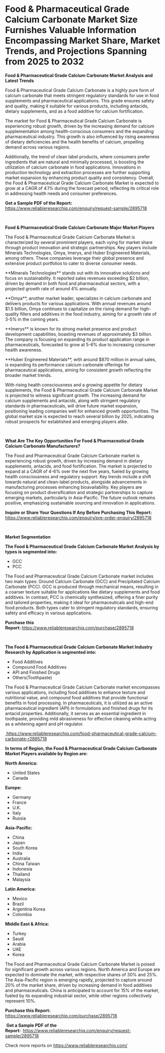 <p><h1>Food & Pharmaceutical Grade Calcium Carbonate Market Size Furnishes Valuable Information Encompassing Market Share, Market Trends, and Projections Spanning from 2025 to 2032</h1></p><p><strong>Food & Pharmaceutical Grade Calcium Carbonate Market Analysis and Latest Trends</strong></p>
<p><p>Food & Pharmaceutical Grade Calcium Carbonate is a highly pure form of calcium carbonate that meets stringent regulatory standards for use in food supplements and pharmaceutical applications. This grade ensures safety and quality, making it suitable for various products, including antacids, dietary supplements, and as a food additive for calcium fortification. </p><p>The market for Food & Pharmaceutical Grade Calcium Carbonate is experiencing robust growth, driven by the increasing demand for calcium supplementation among health-conscious consumers and the expanding pharmaceutical industry. This growth is also influenced by rising awareness of dietary deficiencies and the health benefits of calcium, propelling demand across various regions. </p><p>Additionally, the trend of clean label products, where consumers prefer ingredients that are natural and minimally processed, is boosting the utilization of calcium carbonate in food applications. Innovations in production technology and extraction processes are further supporting market expansion by enhancing product quality and consistency. Overall, the Food & Pharmaceutical Grade Calcium Carbonate Market is expected to grow at a CAGR of 4.1% during the forecast period, reflecting its critical role in addressing health needs and consumer preferences.</p></p>
<p><strong>Get a Sample PDF of the Report:&nbsp;</strong> <a href="https://www.reliableresearchiq.com/enquiry/request-sample/2895718?utm_campaign=2752&utm_medium=2&utm_source=Github&utm_content=ia&utm_term=15032025&utm_id=food-pharmaceutical-grade-calcium-carbonate">https://www.reliableresearchiq.com/enquiry/request-sample/2895718</a></p>
<p>&nbsp;</p>
<p><strong>Food & Pharmaceutical Grade Calcium Carbonate Major Market Players</strong></p>
<p><p>The Food & Pharmaceutical Grade Calcium Carbonate Market is characterized by several prominent players, each vying for market share through product innovation and strategic partnerships. Key players include Minerals Technologies, Omya, Imerys, and Huber Engineered Materials, among others. These companies leverage their global presence and extensive product portfolios to cater to diverse consumer needs.</p><p>**Minerals Technologies** stands out with its innovative solutions and focus on sustainability. It reported sales revenues exceeding $2 billion, driven by demand in both food and pharmaceutical sectors, with a projected growth rate of around 4% annually.</p><p>**Omya**, another market leader, specializes in calcium carbonate and delivers products for various applications. With annual revenues around $1.5 billion, Omya continues to capitalize on the rising demand for high-quality fillers and additives in the food industry, aiming for a growth rate of 3-5% in the coming years.</p><p>**Imerys** is known for its strong market presence and product development capabilities, boasting revenues of approximately $3 billion. The company is focusing on expanding its product application range in pharmaceuticals, forecasted to grow at 5-6% due to increasing consumer health awareness.</p><p>**Huber Engineered Materials**, with around $870 million in annual sales, is expanding its performance calcium carbonate offerings for pharmaceutical applications, aiming for consistent growth reflecting the broader market trends.</p><p>With rising health consciousness and a growing appetite for dietary supplements, the Food & Pharmaceutical Grade Calcium Carbonate Market is projected to witness significant growth. The increasing demand for calcium supplements and antacids, along with stringent regulatory standards in pharmaceuticals, will drive future market expansion, positioning leading companies well for enhanced growth opportunities. The global market size is expected to reach several billion by 2025, indicating robust prospects for established and emerging players alike.</p></p>
<p>&nbsp;</p>
<p><strong>What Are The Key Opportunities For Food & Pharmaceutical Grade Calcium Carbonate Manufacturers?</strong></p>
<p><p>The Food and Pharmaceutical Grade Calcium Carbonate market is experiencing robust growth, driven by increasing demand in dietary supplements, antacids, and food fortification. The market is projected to expand at a CAGR of 4-6% over the next five years, fueled by growing health consciousness and regulatory support. Key trends include a shift towards natural and clean-label products, alongside advancements in manufacturing processes enhancing bioavailability. Key players are focusing on product diversification and strategic partnerships to capture emerging markets, particularly in Asia-Pacific. The future outlook remains positive, emphasizing sustainable sourcing and innovation in applications.</p></p>
<p><strong>Inquire or Share Your Questions If Any Before Purchasing This Report:</strong> <a href="https://www.reliableresearchiq.com/enquiry/pre-order-enquiry/2895718?utm_campaign=2752&utm_medium=2&utm_source=Github&utm_content=ia&utm_term=15032025&utm_id=food-pharmaceutical-grade-calcium-carbonate">https://www.reliableresearchiq.com/enquiry/pre-order-enquiry/2895718</a></p>
<p>&nbsp;</p>
<p><strong>Market Segmentation</strong></p>
<p><strong>The Food & Pharmaceutical Grade Calcium Carbonate Market Analysis by types is segmented into:</strong></p>
<p><ul><li> GCC</li><li>PCC</li></ul></p>
<p><p>The Food and Pharmaceutical Grade Calcium Carbonate market includes two main types: Ground Calcium Carbonate (GCC) and Precipitated Calcium Carbonate (PCC). GCC is produced through mechanical means, resulting in a coarser texture suitable for applications like dietary supplements and food additives. In contrast, PCC is chemically synthesized, offering a finer purity and tailored properties, making it ideal for pharmaceuticals and high-end food products. Both types cater to stringent regulatory standards, ensuring safety and efficacy in various applications.</p></p>
<p><strong>Purchase this Report:&nbsp;</strong><a href="https://www.reliableresearchiq.com/purchase/2895718?utm_campaign=2752&utm_medium=2&utm_source=Github&utm_content=ia&utm_term=15032025&utm_id=food-pharmaceutical-grade-calcium-carbonate">https://www.reliableresearchiq.com/purchase/2895718</a></p>
<p>&nbsp;</p>
<p><strong>The Food & Pharmaceutical Grade Calcium Carbonate Market Industry Research by Application is segmented into:</strong></p>
<p><ul><li>Food Additives</li><li>Compound Food Additives</li><li>API and Finished Drugs</li><li>Others(Toothpaste)</li></ul></p>
<p><p>The Food & Pharmaceutical Grade Calcium Carbonate market encompasses various applications, including food additives to enhance texture and nutritional value, and compound food additives that provide functional benefits in food processing. In pharmaceuticals, it is utilized as an active pharmaceutical ingredient (API) in formulations and finished drugs for its antacid properties. Additionally, it serves as an essential ingredient in toothpaste, providing mild abrasiveness for effective cleaning while acting as a whitening agent and pH regulator.</p></p>
<p><a href="https://www.reliableresearchiq.com/food-pharmaceutical-grade-calcium-carbonate-r2895718?utm_campaign=2752&utm_medium=2&utm_source=Github&utm_content=ia&utm_term=15032025&utm_id=food-pharmaceutical-grade-calcium-carbonate">&nbsp;https://www.reliableresearchiq.com/food-pharmaceutical-grade-calcium-carbonate-r2895718</a></p>
<p><strong>In terms of Region, the Food & Pharmaceutical Grade Calcium Carbonate Market Players available by Region are:</strong></p>
<p>
    <p> <strong> North America: </strong>
        <ul>
            <li>United States</li>
            <li>Canada</li>
        </ul>
        </p> 
    <p> <strong> Europe: </strong>
        <ul>
            <li>Germany</li>
            <li>France</li>
            <li>U.K.</li>
            <li>Italy</li>
            <li>Russia</li>
        </ul>
        </p> 
    <p> <strong> Asia-Pacific: </strong>
        <ul>
            <li>China</li>
            <li>Japan</li>
            <li>South Korea</li>
            <li>India</li>
            <li>Australia</li>
            <li>China Taiwan</li>
            <li>Indonesia</li>
            <li>Thailand</li>
            <li>Malaysia</li>
        </ul>
        </p> 
    <p> <strong> Latin America: </strong>
        <ul>
            <li>Mexico</li>
            <li>Brazil</li>
            <li>Argentina Korea</li>
            <li>Colombia</li>
        </ul>
        </p> 
    <p> <strong> Middle East & Africa: </strong>
        <ul>
            <li>Turkey</li>
            <li>Saudi</li>
            <li>Arabia</li>
            <li>UAE</li>
            <li>Korea</li>
        </ul>
    </p>
    </p>
<p><p>The Food and Pharmaceutical Grade Calcium Carbonate Market is poised for significant growth across various regions. North America and Europe are expected to dominate the market, with respective shares of 30% and 25%. The Asia-Pacific region is emerging rapidly, projected to capture around 20% of the market share, driven by increasing demand in food additives and pharmaceuticals. China is anticipated to account for 15% of the market, fueled by its expanding industrial sector, while other regions collectively represent 10%.</p></p>
<p><strong>Purchase this Report: </strong><a href="https://www.reliableresearchiq.com/purchase/2895718?utm_campaign=2752&utm_medium=2&utm_source=Github&utm_content=ia&utm_term=15032025&utm_id=food-pharmaceutical-grade-calcium-carbonate">https://www.reliableresearchiq.com/purchase/2895718</a></p>
<p>&nbsp;<strong>Get a Sample PDF of the Report:&nbsp;&nbsp;</strong><a href="https://www.reliableresearchiq.com/enquiry/request-sample/2895718?utm_campaign=2752&utm_medium=2&utm_source=Github&utm_content=ia&utm_term=15032025&utm_id=food-pharmaceutical-grade-calcium-carbonate">https://www.reliableresearchiq.com/enquiry/request-sample/2895718</a></p>
<p><strong></strong></p>
<p>Check more reports on <a href="https://www.reliableresearchiq.com/?utm_campaign=2752&utm_medium=2&utm_source=Github&utm_content=ia&utm_term=15032025&utm_id=food-pharmaceutical-grade-calcium-carbonate">https://www.reliableresearchiq.com/</a></p>
